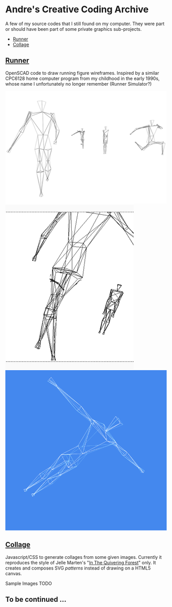 # Andre's Creative Coding Archive

A few of my source codes that I still found on my computer. 
They were part or should have been part of some private graphics sub-projects.

- [Runner](#runner)
- [Collage](#collage)



## [Runner](./runner/)

OpenSCAD code to draw running figure wireframes.
Inspired by a similar CPC6128 home computer program from my childhood in the early 1990s, 
whose name I unfortunately no longer remember (Runner Simulator?)

![Runner Sample 1](runner/runner1.png)
![Runner Sample 1](runner/runner2.png)
![Runner Sample 1](runner/runner3.png)



## [Collage](./collage/)

Javascript/CSS to generate collages from some given images.
Currently it reproduces the style of Jelle Marten's "[In The Quivering Forest](https://www.google.com/search?q=Jelle+Martens+%22In+The+Quivering+Forest%22&tbm=isch)" only. 
It creates and composes SVG _patterns_ instead of drawing on a HTML5 canvas.

Sample Images TODO



## To be continued ...


